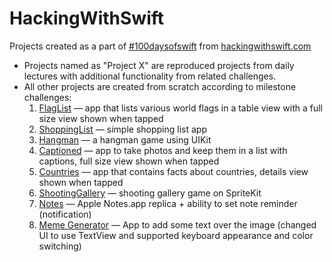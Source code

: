 # HackingWithSwift
Projects created as a part of [#100daysofswift](https://www.hackingwithswift.com/100) from [hackingwithswift.com](https://www.hackingwithswift.com)

* Projects named as "Project X" are reproduced projects from daily lectures with additional functionality from related challenges.
* All other projects are created from scratch according to milestone challenges:
  1. [FlagList](https://www.hackingwithswift.com/guide/ios-classic/2/3/challenge) — app that lists various world flags in a table view with a full size view shown when tapped
  1. [ShoppingList](https://www.hackingwithswift.com/guide/ios-classic/3/3/challenge) — simple shopping list app
  1. [Hangman](https://www.hackingwithswift.com/guide/ios-classic/4/3/challenge) — a hangman game using UIKit
  1. [Captioned](https://www.hackingwithswift.com/guide/ios-classic/5/3/challenge) — app to take photos and keep them in a list with captions, full size view shown when tapped
  1. [Countries](https://www.hackingwithswift.com/guide/6/3/challenge) — app that contains facts about countries, details view shown when tapped
  1. [ShootingGallery](https://www.hackingwithswift.com/guide/7/3/challenge) — shooting gallery game on SpriteKit
  1. [Notes](https://www.hackingwithswift.com/guide/8/3/challenge) — Apple Notes.app replica + ability to set note reminder (notification)
  1. [Meme Generator](https://www.hackingwithswift.com/guide/10/3/challenge) — App to add some text over the image (changed UI to use TextView and supported keyboard appearance and color switching)
